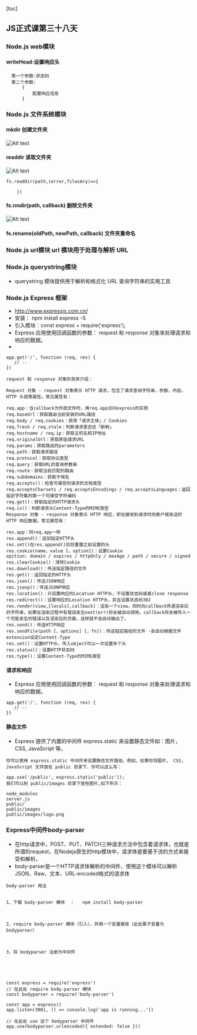 [toc]

## JS正式课第三十八天

### Node.js  web模块
####  writeHead:设置响应头

```
  第一个参数:状态码
  第二个参数:
      {
          配置响应信息
      }
```

### Node.js 文件系统模块
#### mkdir 创建文件夹
![Alt text](./1577100934974.png)

#### readdir  读取文件夹
![Alt text](./1577100709139.png)

```
fs.readdir(path,(error,filesAry)=>{

    })
```
#### fs.rmdir(path, callback)  删除文件夹
![Alt text](./1577100816489.png)

#### fs.rename(oldPath, newPath, callback)  文件夹重命名

### Node.js   url模块    url 模块用于处理与解析 URL

### Node.js  querystring模块   
+ querystring 模块提供用于解析和格式化 URL 查询字符串的实用工具

### Node.js Express 框架
+ http://www.expressjs.com.cn/
+ 安装：  npm install express -S
+ 引入模块：const express = require('express');
+ Express 应用使用回调函数的参数： request 和 response 对象来处理请求和响应的数据。
+ 

```
app.get('/', function (req, res) {
   // --
})
```

```
request 和 response 对象的具体介绍：

Request 对象 - request 对象表示 HTTP 请求，包含了请求查询字符串，参数，内容，HTTP 头部等属性。常见属性有：

req.app：当callback为外部文件时，用req.app访问express的实例
req.baseUrl：获取路由当前安装的URL路径
req.body / req.cookies：获得「请求主体」/ Cookies
req.fresh / req.stale：判断请求是否还「新鲜」
req.hostname / req.ip：获取主机名和IP地址
req.originalUrl：获取原始请求URL
req.params：获取路由的parameters
req.path：获取请求路径
req.protocol：获取协议类型
req.query：获取URL的查询参数串
req.route：获取当前匹配的路由
req.subdomains：获取子域名
req.accepts()：检查可接受的请求的文档类型
req.acceptsCharsets / req.acceptsEncodings / req.acceptsLanguages：返回指定字符集的第一个可接受字符编码
req.get()：获取指定的HTTP请求头
req.is()：判断请求头Content-Type的MIME类型
Response 对象 - response 对象表示 HTTP 响应，即在接收到请求时向客户端发送的 HTTP 响应数据。常见属性有：

res.app：同req.app一样
res.append()：追加指定HTTP头
res.set()在res.append()后将重置之前设置的头
res.cookie(name，value [，option])：设置Cookie
opition: domain / expires / httpOnly / maxAge / path / secure / signed
res.clearCookie()：清除Cookie
res.download()：传送指定路径的文件
res.get()：返回指定的HTTP头
res.json()：传送JSON响应
res.jsonp()：传送JSONP响应
res.location()：只设置响应的Location HTTP头，不设置状态码或者close response
res.redirect()：设置响应的Location HTTP头，并且设置状态码302
res.render(view,[locals],callback)：渲染一个view，同时向callback传递渲染后的字符串，如果在渲染过程中有错误发生next(err)将会被自动调用。callback将会被传入一个可能发生的错误以及渲染后的页面，这样就不会自动输出了。
res.send()：传送HTTP响应
res.sendFile(path [，options] [，fn])：传送指定路径的文件 -会自动根据文件extension设定Content-Type
res.set()：设置HTTP头，传入object可以一次设置多个头
res.status()：设置HTTP状态码
res.type()：设置Content-Type的MIME类型
```
#### 请求和响应
+ Express 应用使用回调函数的参数： request 和 response 对象来处理请求和响应的数据。

```
app.get('/', function (req, res) {
   // --
})
```
#### 静态文件
+ Express 提供了内置的中间件 express.static 来设置静态文件如：图片， CSS, JavaScript 等。

```
你可以使用 express.static 中间件来设置静态文件路径。例如，如果你将图片， CSS, JavaScript 文件放在 public 目录下，你可以这么写：

app.use('/public', express.static('public'));
我们可以到 public/images 目录下放些图片,如下所示：

node_modules
server.js
public/
public/images
public/images/logo.png
```

### Express中间件body-parser
+ 在http请求中，POST、PUT、PATCH三种请求方法中包含着请求体，也就是所谓的request，在Nodejs原生的http模块中，请求体是要基于流的方式来接受和解析。
+ body-parser是一个HTTP请求体解析的中间件，使用这个模块可以解析JSON、Raw、文本、URL-encoded格式的请求体

```
body-parser 用法
 

1、下载 body-parser 模块  ：   npm install body-parser  

 

2、require body-parser 模块（引入），并用一个变量接收（此处栗子变量为 bodyparser）

 

3、将 bodyparser 注册为中间件

 

 

const express = require('express')
// 在此处 require body-parser 模块
const bodyparser = require('body-parser')

const app = express()
app.listen(3001, () => console.log('app is running...'))

// 在此处 use 这个 bodyparser 中间件
app.use(bodyparser.urlencoded({ extended: false }))
```